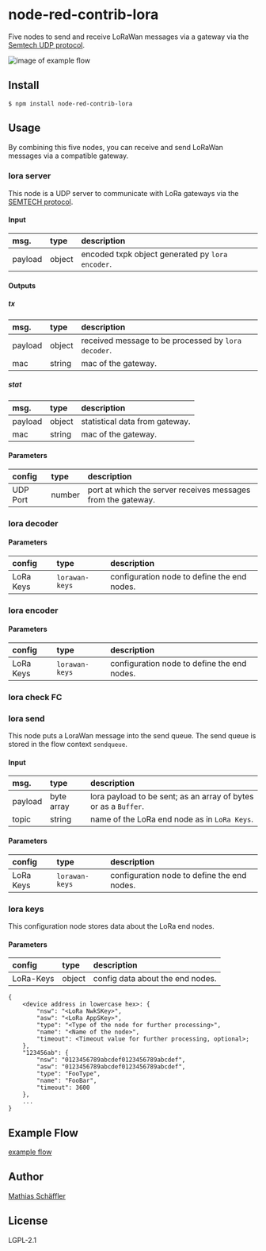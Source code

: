 # node-red-contrib-lora

Five nodes to send and receive LoRaWan messages via a gateway via the
[Semtech UDP protocol](https://github.com/Lora-net/packet_forwarder/blob/master/PROTOCOL.TXT).

![image of example flow](examples/flow.png)

## Install

```
$ npm install node-red-contrib-lora
```

## Usage

By combining this five nodes, you can receive and send LoRaWan messages via a compatible gateway.

### lora server

This node is a UDP server to communicate with LoRa gateways via the
[SEMTECH protocol](https://github.com/Lora-net/packet_forwarder/blob/master/PROTOCOL.TXT).

#### Input

|msg.    | type   | description                       |
|:-------|:-------|:----------------------------------|
|payload | object | encoded txpk object generated py `lora encoder`.|

#### Outputs

##### tx

|msg.    | type   | description                       |
|:-------|:-------|:----------------------------------|
|payload | object | received message to be processed by `lora decoder`.|
|mac     | string | mac of the gateway.               |

##### stat

|msg.    | type   | description                       |
|:-------|:-------|:----------------------------------|
|payload | object | statistical data from gateway.    |
|mac     | string | mac of the gateway.               |

#### Parameters

|config| type   | description                       |
|:-----|:-------|:----------------------------------|
|UDP Port | number | port at which the server receives messages from the gateway.|

### lora decoder

#### Parameters

|config   | type         | description                     |
|:--------|:-------------|:--------------------------------|
|LoRa Keys|`lorawan-keys`| configuration node to define the end nodes.|

### lora encoder

#### Parameters

|config   | type         | description                     |
|:--------|:-------------|:--------------------------------|
|LoRa Keys|`lorawan-keys`| configuration node to define the end nodes.|

### lora check FC

### lora send

This node puts a LoraWan message into the send queue.
The send queue is stored in the flow context `sendqueue`.

#### Input

|msg.    | type   | description                       |
|:-------|:-------|:----------------------------------|
|payload | byte array | lora payload to be sent; as an array of bytes or as a `Buffer`.|
|topic   | string     | name of the LoRa end node as in `LoRa Keys`.|

#### Parameters

|config   | type         | description                     |
|:--------|:-------------|:--------------------------------|
|LoRa Keys|`lorawan-keys`| configuration node to define the end nodes.|

### lora keys

This configuration node stores data about the LoRa end nodes.

#### Parameters

|config   | type   | description                     |
|:--------|:-------|:--------------------------------|
|LoRa-Keys| object | config data about the end nodes.|

```
{
    <device address in lowercase hex>: {
        "nsw": "<LoRa NwkSKey>",
        "asw": "<LoRa AppSKey>",
        "type": "<Type of the node for further processing>",
        "name": "<Name of the node>",
        "timeout": <Timeout value for further processing, optional>;
    },
    "123456ab": {
        "nsw": "0123456789abcdef0123456789abcdef",
        "asw": "0123456789abcdef0123456789abcdef",
        "type": "FooType",
        "name": "FooBar",
        "timeout": 3600
    },
    ...
}
```

## Example Flow

[example flow](examples/flow.json)

## Author

[Mathias Schäffler](https://github.com/m-schaeffler)

## License

LGPL-2.1
